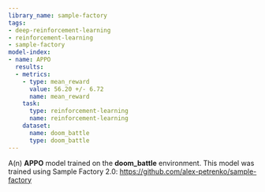 ```yaml
---
library_name: sample-factory
tags:
- deep-reinforcement-learning
- reinforcement-learning
- sample-factory
model-index:
- name: APPO
  results:
  - metrics:
    - type: mean_reward
      value: 56.20 +/- 6.72
      name: mean_reward
    task:
      type: reinforcement-learning
      name: reinforcement-learning
    dataset:
      name: doom_battle
      type: doom_battle
---
```


A(n) **APPO** model trained on the **doom_battle** environment.
This model was trained using Sample Factory 2.0: https://github.com/alex-petrenko/sample-factory
    